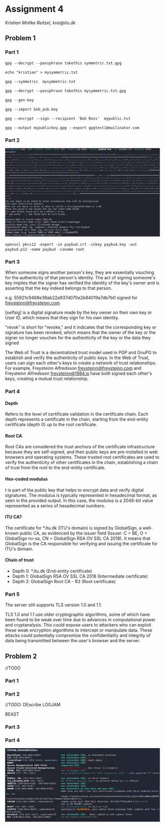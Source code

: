 # Assignment 4
_Kristian Moltke Reitzel, krei@itu.dk_

## Problem 1
### Part 1
```shell
gpg --decrypt --passphrase takethis symmetric.txt.gpg
```

```shell
echo "kristian" > mysymmetric.txt
```

```shell
gpg --symmetric  mysymmetric.txt
```

```shell
gpg --decrypt --passphrase takethis mysymmetric.txt.gpg
```

```shell
gpg --gen-key
```

```shell
gpg --import bob_pub.key
```

```shell
gpg --encrypt --sign --recipient 'Bob Ross'  mypublic.txt
```

```shell
gpg --output mypublickey.gpg --export gpgtest1@mailinator.com
```

### Part 2
![img.png](screenshots/img.png)
```shell
openssl pkcs12 -export -in paybud.crt -inkey paybud.key -out paybud.p12 -name paybud -caname root
```

### Part 3
When someone signs another person's key, they are essentially vouching for the authenticity of that person's identity. The act of signing someone's key implies that the signer has verified the identity of the key's owner and is asserting that the key indeed belongs to that person.

e.g.
55921c9468e36ab22a937d070e2b84019a7db7b0 signed for freysteinn@freysteinn.com

[selfsig] is a digital signature made by the key owner on their own key or User ID, which means that they sign for his own identity.

"revok" is short for "revoke," and it indicates that the corresponding key or signature has been revoked, which means that the owner of the key or the signer no longer vouches for the authenticity of the key or the data they signed

The Web of Trust is a decentralized trust model used in PGP and GnuPG to establish and verify the authenticity of public keys. In the Web of Trust, users can sign each other's keys to create a network of trust relationships. For example, Freysteinn Alfredsson freysteinn@freysteinn.com and Freysteinn Alfredsson freysteinn@1984.is have both signed each other's keys, creating a mutual trust relationship.

### Part 4
#### Depth

Refers to the level of certificate validation in the certificate chain. Each depth represents a certificate in the chain, starting from the end-entity certificate (depth 0) up to the root certificate.

#### Root CA
Root CAs are considered the trust anchors of the certificate infrastructure because they are self-signed, and their public keys are pre-installed in web browsers and operating systems. These trusted root certificates are used to verify the authenticity of other certificates in the chain, establishing a chain of trust from the root to the end-entity certificate.

#### Hex-coded modulus
t is part of the public key that helps to encrypt data and verify digital signatures. The modulus is typically represented in hexadecimal format, as seen in the provided output. In this case, the modulus is a 2048-bit value represented as a series of hexadecimal numbers.

#### ITU CA?
The certificate for *.itu.dk (ITU's domain) is signed by GlobalSign, a well-known public CA, as evidenced by the issuer field (Issuer: C = BE, O = GlobalSign nv-sa, CN = GlobalSign RSA OV SSL CA 2018). It means that GlobalSign is the CA responsible for verifying and issuing the certificate for ITU's domain.

#### Chain of trust
- Depth 0: *.itu.dk (End-entity certificate)
- Depth 1: GlobalSign RSA OV SSL CA 2018 (Intermediate certificate)
- Depth 2: GlobalSign Root CA - R3 (Root certificate)

### Part 5
The server still supports TLS version 1.0 and 1.1.

TLS 1.0 and 1.1 use older cryptographic algorithms, some of which have been found to be weak over time due to advances in computational power and cryptanalysis. This could expose users to attackers who can exploit these weak encryption algorithms to intercept or manipulate data. These attacks could potentially compromise the confidentiality and integrity of data being transmitted between the user's browser and the server.

## Problem 2
//TODO
### Part 1

### Part 2
//TODO: DEscribe
LOGJAM

BEAST

### Part 3


### Part 4
![img.png](screenshots/img1.png)